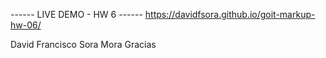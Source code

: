 ------ LIVE DEMO - HW 6 ------ https://davidfsora.github.io/goit-markup-hw-06/

David Francisco Sora Mora Gracias
